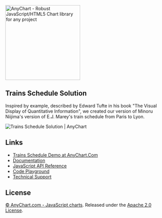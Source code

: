 [<img src="https://cdn.anychart.com/images/logo-transparent-segoe.png?2" width="234px" alt="AnyChart - Robust JavaScript/HTML5 Chart library for any project">](http://www.anychart.com)

## Trains Schedule Solution
Inspired by example, described by Edward Tufte in his book "The Visual Display of Quantitative Information", we created our version of Minoru Niijima's version of E.J. Marey's train schedule from Paris to Lyon.

<img src="http://static.anychart.com/images/github/trains-schedule-solution.png" alt="Trains Schedule Solution | AnyChart">

## Links
* [Trains Schedule Demo at AnyChart.Com](https://www.anychart.com/solutions/trains_schedule/)
* [Documentation](https://docs.anychart.com)
* [JavaScript API Reference](https://api.anychart.com)
* [Code Playground](https://playground.anychart.com)
* [Technical Support](https://anychart.com/support)

## License
[© AnyChart.com - JavaScript charts](http://www.anychart.com). Released under the [Apache 2.0 License](https://github.com/anychart-solutions/train-schedule-solution/blob/master/LICENSE).
